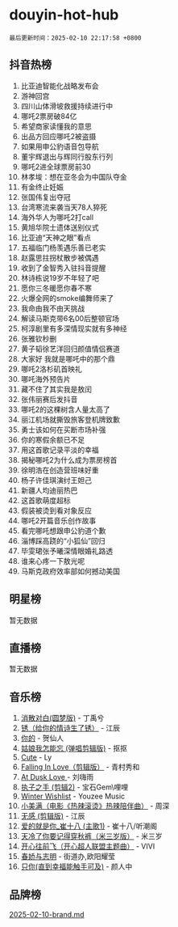 # douyin-hot-hub

`最后更新时间：2025-02-10 22:17:58 +0800`

## 抖音热榜

1. 比亚迪智能化战略发布会
1. 游神回宫
1. 四川山体滑坡救援持续进行中
1. 哪吒2票房破84亿
1. 希望商家读懂我的意思
1. 出品方回应哪吒2被盗摄
1. 如果用申公豹语音包导航
1. 董宇辉退出与辉同行股东行列
1. 哪吒2进全球票房前30
1. 林孝埈：想在亚冬会为中国队夺金
1. 有金终止妊娠
1. 张国伟复出夺冠
1. 台湾寒流来袭当天78人猝死
1. 海外华人为哪吒2打call
1. 黄旭华院士遗体送别仪式
1. 比亚迪“天神之眼”看点
1. 五福临门杨羡遇乐善已老实
1. 赵露思拄拐杖散步被偶遇
1. 收到了金智秀入驻抖音提醒
1. 林诗栋说19岁不年轻了吧
1. 愿你三冬暖愿你春不寒
1. 火爆全网的smoke编舞师来了
1. 我命由我不由天挑战
1. 解读马斯克带6名00后整顿官场
1. 柯淳剧里有多深情现实就有多神经
1. 张雅钦秒删
1. 黄子韬徐艺洋回归颜值情侣赛道
1. 大家好 我就是哪吒中的那个鼎
1. 哪吒2洛杉矶首映礼
1. 哪吒海外预告片
1. 藏不住了其实我是敖闰
1. 张伟丽赛后发抖音
1. 哪吒2的这棵树含人量太高了
1. 丽江机场就撕毁旅客登机牌致歉
1. 勇士该如何在买断市场补强
1. 你的寒假余额已不足
1. 用这首歌记录平淡的幸福
1. 揭秘哪吒2为什么成为票房榜首
1. 徐明浩在创造营班味好重
1. 杨子许佳琪演纣王妲己
1. 新疆人均迪丽热巴
1. 这首歌萌度超标
1. 假装被烫到看对象反应
1. 哪吒2开篇音乐创作故事
1. 看完哪吒想跟申公豹道个歉
1. 淄博踩高跷的“小狐仙”回归
1. 毕雯珺张予曦深情眼婚礼路透
1. 谁来心疼一下敖光呢
1. 马斯克政府效率部如何撼动美国

## 明星榜

暂无数据

## 直播榜

暂无数据

## 音乐榜

1. [消散对白(圆梦版)](https://sf5-hl-cdn-tos.douyinstatic.com/obj/tos-cn-ve-2774/og4jB5I5IizzoZVAAAzWgBMAsMDWoArfwBOiFs) - 丁禹兮
1. [锈（给你的情诗生了锈）](https://sf5-hl-cdn-tos.douyinstatic.com/obj/tos-cn-ve-2774/o8a1PBtVqIYbPEGK6e5A4egedVMdm3fCIz6bbE) - 江辰
1. [你的](https://sf5-hl-cdn-tos.douyinstatic.com/obj/tos-cn-ve-2774/oYuIeKf42jB7sEV6B2upMdpYAgfrQWj0FeRegh) - 贺仙人
1. [姑娘我怎能忘 (弹唱剪辑版)](https://sf5-hl-cdn-tos.douyinstatic.com/obj/tos-cn-ve-2774/okamwrBGEMz6illuEofAsMV4yzF5tVWbBiA5AI) - 抠抠
1. [Cute](https://sf5-hl-cdn-tos.douyinstatic.com/obj/tos-cn-ve-2774/o4IbIzHWKAAB4wsS5qMBRiiAlEBGTpQRNfFvuo) - Ly
1. [Falling In Love（剪辑版）](https://sf5-hl-cdn-tos.douyinstatic.com/obj/tos-cn-ve-2774/o8ajpA8zzgBPahbBIO8AcKGBLJezFCRd1wfP9f) - 青村秀和
1. [ At Dusk  Love ](https://sf5-hl-cdn-tos.douyinstatic.com/obj/tos-cn-ve-2774/o8CrpCf5CaYgI4ZrtQgMQAFEfuGqNnRSDQAPBc) - 刘嗨雨
1. [执子之手 (剪辑2)](https://sf5-hl-cdn-tos.douyinstatic.com/obj/tos-cn-ve-2774/oUoZLQjCc31XzqsBnBQUNgeKtYPBcgbFDwtfcu) - 宝石Gem\哩哩
1. [Winter Wishlist](https://sf5-hl-cdn-tos.douyinstatic.com/obj/tos-cn-ve-2774/oIIgUOeamCFCVAzxN6MFRLIBlLGpUqQxeeHrLE) - Youzee Music
1. [小美满（电影《热辣滚烫》热辣陪伴曲）](https://sf5-hl-cdn-tos.douyinstatic.com/obj/tos-cn-ve-2774/o0GAn2lSgfZIDUgtevCGDQYnFg4CwnrBaxbTZL) - 周深
1. [无感 (剪辑版)](https://sf6-cdn-tos.douyinstatic.com/obj/tos-cn-ve-2774/o0eIsUzJBDlQaQFC5OFlgbMEZC1TFYBftOBn6p) - 江辰
1. [爱的就是你_崔十八 (主歌1)](https://sf5-hl-cdn-tos.douyinstatic.com/obj/tos-cn-ve-2774/oI5BO5DhFZ6UTcNCnZaOCBLtZ7WIMQGfgnXf5E) - 崔十八/听潮阁
1. [天冷了你要记得穿秋裤（米三岁版）](https://sf5-hl-cdn-tos.douyinstatic.com/obj/tos-cn-ve-2774/oQlIwVIDWiZ6BQilAorS7MA0AgCkQDvcZAdm1) - 米三岁
1. [开心往前飞（开心超人联盟主题曲）](https://sf5-hl-cdn-tos.douyinstatic.com/obj/tos-cn-ve-2774/9d8fb7c82cf1421fb93a9fe925275e0a) - VIVI
1. [春娇与志明](https://sf5-hl-cdn-tos.douyinstatic.com/obj/tos-cn-ve-2774/e530d8fceb7044b39707d7f9ff54add1) - 街道办,欧阳耀莹
1. [只你(直到幸福能触手可及)](https://sf5-hl-cdn-tos.douyinstatic.com/obj/tos-cn-ve-2774/o0lBkRDzFTeaVSUz3ZZSCBVtZ5DIMQGfgmEAuE) - 颜人中

## 品牌榜

[2025-02-10-brand.md](2025-02-10-brand.md)
